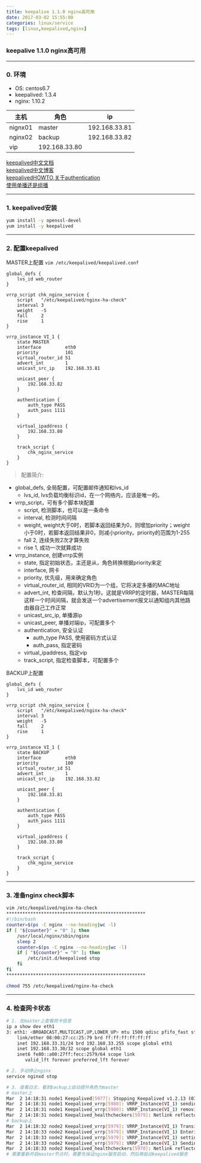 ```yaml
---
title: keepalive 1.1.0 nginx高可用
date: 2017-03-02 15:55:00
categories: linux/service
tags: [linux,keepalived,nginx]
---
```

### keepalive 1.1.0 nginx高可用

---

### 0. 环境
- OS: centos6.7
- keepalived: 1.3.4
- nginx: 1.10.2

主机|角色|ip
---|---|---
nignx01|master|192.168.33.81
nginx02|backup|192.168.33.82
|vip|192.168.33.80

[keepalived中文文档](http://www.keepalived.org/pdf/sery-lvs-cluster.pdf)  
[keepalived中文博客](http://seanlook.com/2015/05/18/nginx-keepalived-ha/)  
[keepalivedHOWTO,关于authentication](http://www.keepalived.org/LVS-NAT-Keepalived-HOWTO.html)  
[使用单播还是组播](http://www.rendoumi.com/keepalivedde-dan-bo-unicastyu-duo-bo-multicast/)  

---

### 1. keepalived安装
``` bash
yum install -y openssl-devel
yum install -y keepalived
```

---

### 2. 配置keepalived
MASTER上配置
`vim /etc/keepalived/keepalived.conf`
```
global_defs {
    lvs_id web_router
}

vrrp_script chk_nginx_service {
    script   "/etc/keepalived/nginx-ha-check"
    interval 3
    weight   -5
    fall     2
    rise     1
}

vrrp_instance VI_1 {
    state MASTER
    interface         eth0
    priority          101
    virtual_router_id 51
    advert_int        1
    unicast_src_ip    192.168.33.81

    unicast_peer {
        192.168.33.82
    }

    authentication {
        auth_type PASS
        auth_pass 1111
    }

    virtual_ipaddress {
        192.168.33.80
    }

    track_script {
        chk_nginx_service
    }
}
```
> 配置简介:
- global_defs, 全局配置，可配置邮件通知和lvs_id
  - lvs_id, lvs负载均衡标识id，在一个网络内，应该是唯一的。
- vrrp_script，可有多个脚本块配置
  - script, 检测脚本，也可以是一条命令
  - interval, 检测时间间隔
  - weight, weight大于0时，若脚本返回结果为0，则增加priority；weight小于0时，若脚本返回结果非0，则减小priority。priority的范围为1-255
  - fall 2, 连续失败2次才算失败
  - rise 1, 成功一次就算成功
- vrrp_instance, 创建vrrp实例
  - state, 指定初始状态，主还是从，角色转换根据priority来定
  - interface, 网卡
  - priority, 优先级，用来确定角色
  - virtual_router_id, 相同的VRID为一个组，它将决定多播的MAC地址
  - advert_int, 检查间隔，默认为1秒。这就是VRRP的定时器，MASTER每隔这样一个时间间隔，就会发送一个advertisement报文以通知组内其他路由器自己工作正常
  - unicast_src_ip, 单播源ip
  - unicast_peer, 单播对端ip，可配置多个
  - authentication, 安全认证
    - auth_type PASS, 使用密码方式认证
    - auth_pass, 指定密码
  - virtual_ipaddress, 指定vip
  - track_script, 指定检查脚本，可配置多个

BACKUP上配置
```
global_defs {
    lvs_id web_router
}

vrrp_script chk_nginx_service {
    script   "/etc/keepalived/nginx-ha-check"
    interval 3
    weight   -5
    fall     2
    rise     1
}

vrrp_instance VI_1 {
    state BACKUP
    interface         eth0
    priority          100
    virtual_router_id 51
    advert_int        1
    unicast_src_ip    192.168.33.82

    unicast_peer {
        192.168.33.81
    }

    authentication {
        auth_type PASS
        auth_pass 1111
    }

    virtual_ipaddress {
        192.168.33.80
    }

    track_script {
        chk_nginx_service
    }
}
```

---

### 3. 准备nginx check脚本
``` bash
vim /etc/keepalived/nginx-ha-check
****************************************************
#!/bin/bash
counter=$(ps -C nginx --no-heading|wc -l)
if [ "${counter}" = "0" ]; then
    /usr/local/nginx/sbin/nginx
    sleep 2
    counter=$(ps -C nginx --no-heading|wc -l)
    if [ "${counter}" = "0" ]; then
        /etc/init.d/keepalived stop
    fi
fi
****************************************************

chmod 755 /etc/keepalived/nginx-ha-check
```

---

### 4. 检查网卡状态
``` bash
# 1. 在master上查看网卡信息
ip a show dev eth1
3: eth1: <BROADCAST,MULTICAST,UP,LOWER_UP> mtu 1500 qdisc pfifo_fast state UP qlen 1000
    link/ether 08:00:27:cc:25:79 brd ff:ff:ff:ff:ff:ff
    inet 192.168.33.31/24 brd 192.168.33.255 scope global eth1
    inet 192.168.33.30/32 scope global eth1
    inet6 fe80::a00:27ff:fecc:2579/64 scope link
       valid_lft forever preferred_lft forever

# 2. 手动停止nginx
service nginxd stop

# 3. 查看日志，看到backup上自动提升角色为master
# master上
Mar  2 14:18:31 node1 Keepalived[5977]: Stopping Keepalived v1.2.13 (03/19,2015)
Mar  2 14:18:31 node1 Keepalived_vrrp[5980]: VRRP_Instance(VI_1) sending 0 priority
Mar  2 14:18:31 node1 Keepalived_vrrp[5980]: VRRP_Instance(VI_1) removing protocol VIPs.
Mar  2 14:18:31 node1 Keepalived_healthcheckers[5979]: Netlink reflector reports IP 192.168.33.30 removed
# backup上
Mar  2 14:18:32 node2 Keepalived_vrrp[5979]: VRRP_Instance(VI_1) Transition to MASTER STATE
Mar  2 14:18:33 node2 Keepalived_vrrp[5979]: VRRP_Instance(VI_1) Entering MASTER STATE
Mar  2 14:18:33 node2 Keepalived_vrrp[5979]: VRRP_Instance(VI_1) setting protocol VIPs.
Mar  2 14:18:33 node2 Keepalived_vrrp[5979]: VRRP_Instance(VI_1) Sending gratuitous ARPs on eth1 for 192.168.33.30
Mar  2 14:18:33 node2 Keepalived_healthcheckers[5978]: Netlink reflector reports IP 192.168.33.30 added
# 需要重新开启master节点时，需要先保证nginx服务启动，然后再启动keepalived服务
```
